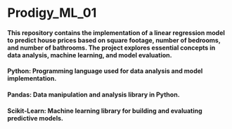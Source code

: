# Prodigy_ML_01

#### This repository contains the implementation of a linear regression model to predict house prices based on square footage, number of bedrooms, and number of bathrooms. The project explores essential concepts in data analysis, machine learning, and model evaluation.

#### Python: Programming language used for data analysis and model implementation.
#### Pandas: Data manipulation and analysis library in Python.
#### Scikit-Learn: Machine learning library for building and evaluating predictive models.
